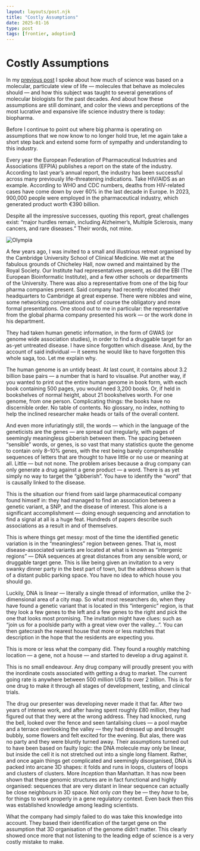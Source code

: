 ```yaml
---
layout: layouts/post.njk
title: "Costly Assumptions"
date: 2025-01-16
type: post
tags: [frontier, adoption]
---
```


# Costly Assumptions

In my [previous post](/posts/confessions-of-a-molecular-biologist/) I spoke about how much of science was based on a molecular, particulate view of life — molecules that behave as molecules should — and how this subject was taught to several generations of molecular biologists for the past decades. And about how these assumptions are still dominant, and color the views and perceptions of the most lucrative and expansive life science industry there is today: biopharma.

Before I continue to point out where big pharma is operating on assumptions that we now know to no longer hold true, let me again take a short step back and extend some form of sympathy and understanding to this industry.

Every year the European Federation of Pharmaceutical Industries and Associations (EFPIA) publishes a report on the state of the industry. According to last year’s annual report, the industry has been successful across many previously life-threatening indications. Take HIV/AIDS as an example. According to WHO and CDC numbers, deaths from HIV-related cases have come down by over 60% in the last decade in Europe. In 2023, 900,000 people were employed in the pharmaceutical industry, which generated product worth €390 billion.

Despite all the impressive successes, quoting this report, great challenges exist: “major hurdles remain, including Alzheimer’s, Multiple Sclerosis, many cancers, and rare diseases.” Their words, not mine.


![Olympia](/images/house.jpg)


A few years ago, I was invited to a small and illustrious retreat organised by the Cambridge University School of Clinical Medicine. We met at the fabulous grounds of Chicheley Hall, now owned and maintained by the Royal Society. Our Institute had representatives present, as did the EBI (The European Bioinformatic Institute), and a few other schools or departments of the University. There was also a representative from one of the big four pharma companies present. Said company had recently relocated their headquarters to Cambridge at great expense. There were nibbles and wine, some networking conversations and of course the obligatory and more formal presentations. One stood out to me in particular: the representative from the global pharma company presented his work — or the work done in his department.

They had taken human genetic information, in the form of GWAS (or genome wide association studies), in order to find a druggable target for an as-yet untreated disease. I have since forgotten which disease. And, by the account of said individual — it seems he would like to have forgotten this whole saga, too. Let me explain why.

The human genome is an untidy beast. At last count, it contains about 3.2 billion base pairs — a number that is hard to visualise. Put another way, if you wanted to print out the entire human genome in book form, with each book containing 500 pages, you would need 3,200 books. Or, if held in bookshelves of normal height, about 21 bookshelves worth. For one genome, from one person. Complicating things: the books have no discernible order. No table of contents. No glossary, no index, nothing to help the inclined researcher make heads or tails of the overall content.

And even more infuriatingly still, the words — which in the language of the geneticists are the genes — are spread out irregularly, with pages of seemingly meaningless gibberish between them. The spacing between “sensible” words, or genes, is so vast that many statistics quote the genome to contain only 8–10% genes, with the rest being barely comprehensible sequences of letters that are thought to have little or no use or meaning at all. Little — but not none. The problem arises because a drug company can only generate a drug against a gene product — a word. There is as yet simply no way to target the “gibberish”. You have to identify the “word” that is causally linked to the disease.

This is the situation our friend from said large pharmaceutical company found himself in: they had managed to find an association between a genetic variant, a SNP, and the disease of interest. This alone is a significant accomplishment — doing enough sequencing and annotation to find a signal at all is a huge feat. Hundreds of papers describe such associations as a result in and of themselves.

This is where things get messy: most of the time the identified genetic variation is in the “meaningless” region between genes. That is, most disease-associated variants are located at what is known as “intergenic regions” — DNA sequences at great distances from any sensible word, or druggable target gene. This is like being given an invitation to a very swanky dinner party in the best part of town, but the address shown is that of a distant public parking space. You have no idea to which house you should go.

Luckily, DNA is linear — literally a single thread of information, unlike the 2-dimensional area of a city map. So what most researchers do, when they have found a genetic variant that is located in this “intergenic” region, is that they look a few genes to the left and a few genes to the right and pick the one that looks most promising. The invitation might have clues: such as “join us for a poolside party with a great view over the valley…”. You can then gatecrash the nearest house that more or less matches that description in the hope that the residents are expecting you.

This is more or less what the company did. They found a roughly matching location — a gene, not a house — and started to develop a drug against it.

This is no small endeavour. Any drug company will proudly present you with the inordinate costs associated with getting a drug to market. The current going rate is anywhere between 500 million US$ to over 2 billion. This is for one drug to make it through all stages of development, testing, and clinical trials.

The drug our presenter was developing never made it that far. After two years of intense work, and after having spent roughly £80 million, they had figured out that they were at the wrong address. They had knocked, rung the bell, looked over the fence and seen tantalising clues — a pool maybe and a terrace overlooking the valley — they had dressed up and brought bubbly, some flowers and felt excited for the evening. But alas, there was no party and they were bluntly turned away. Their assumptions turned out to have been based on faulty logic: the DNA molecule may only be linear, but inside the cell it is not stretched out into a single long filament. Rather, and once again things get complicated and seemingly disorganised, DNA is packed into arcane 3D shapes: it folds and runs in loops, clusters of loops and clusters of clusters. More *Inception* than Manhattan. It has now been shown that these genomic structures are in fact functional and highly organised: sequences that are very distant in linear sequence can actually be close neighbours in 3D space. Not only *can* they be — they *have* to be, for things to work properly in a gene regulatory context. Even back then this was established knowledge among leading scientists.

What the company had simply failed to do was take this knowledge into account. They based their identification of the target gene on the assumption that 3D organisation of the genome didn’t matter. This clearly showed once more that not listening to the leading edge of science is a very costly mistake to make.
